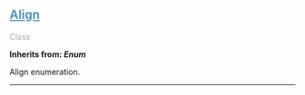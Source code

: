 

## <h2 style="color: #5697bf;"><u>Align</u></h2>

<span style="color: #AAA;">Class</span>

**Inherits from: _Enum_**

Align enumeration.


---